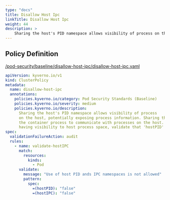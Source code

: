```yaml
---
type: "docs"
title: Disallow Host Ipc
linkTitle: Disallow Host Ipc
weight: 44
description: >
    Sharing the host's PID namespace allows visibility of process on the host, potentially exposing process information. Sharing the host's IPC namespace allows the container process to communicate with processes on the host. To avoid pod container from having visibility to host process space, validate that 'hostPID' and 'hostIPC' are set to 'false'.
---
```


## Policy Definition
<a href="https://github.com/kyverno/policies/raw/main//pod-security/baseline/disallow-host-ipc/disallow-host-ipc.yaml" target="-blank">/pod-security/baseline/disallow-host-ipc/disallow-host-ipc.yaml</a>

```yaml
apiVersion: kyverno.io/v1
kind: ClusterPolicy
metadata:
  name: disallow-host-ipc
  annotations:
    policies.kyverno.io/category: Pod Security Standards (Baseline)
    policies.kyverno.io/severity: medium
    policies.kyverno.io/description:
      Sharing the host's PID namespace allows visibility of process
      on the host, potentially exposing process information. Sharing the host's IPC namespace allows
      the container process to communicate with processes on the host. To avoid pod container from
      having visibility to host process space, validate that 'hostPID' and 'hostIPC' are set to 'false'.
spec:
  validationFailureAction: audit
  rules:
    - name: validate-hostIPC
      match:
        resources:
          kinds:
            - Pod
      validate:
        message: "Use of host PID ands IPC namespaces is not allowed"
        pattern:
          spec:
            =(hostPID): "false"
            =(hostIPC): "false"

```
